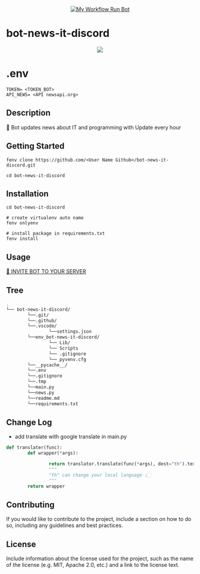<div align="center">

[![My Workflow Run Bot](https://github.com/watchakorn-18k/bot-news-it-discord/actions/workflows/run_bot.yml/badge.svg)](https://github.com/watchakorn-18k/bot-news-it-discord/actions/workflows/run_bot.yml)

</div>

# bot-news-it-discord

<p align="center">
<img src="https://cdn.discordapp.com/attachments/1100109646909407404/1100174969373212813/image.png">
</p>

# .env

```.env
TOKEN= <TOKEN_BOT>
API_NEWS= <API newsapi.org>
```

## Description

📑 Bot updates news about IT and programming with Update every hour

## Getting Started

```
fenv clone https://github.com/<User Name Github>/bot-news-it-discord.git

cd bot-news-it-discord

```

## Installation

```
cd bot-news-it-discord

# create virtualenv auto name
fenv onlyenv

# install package in requirements.txt
fenv install

```

## Usage

[📑 INVITE BOT TO YOUR SERVER](https://discord.com/api/oauth2/authorize?client_id=1100078503946358915&permissions=2199023987904&scope=bot)

## Tree

<!--- Start Tree --->

```bash
.
└── bot-news-it-discord/
        └──.git/
        └──.github/
        └──.vscode/
                └──settings.json
        └──env_bot-news-it-discord/
                └── Lib/
                └── Scripts
                └── .gitignore
                └── pyvenv.cfg
        └──__pycache__/
        └──.env
        └──.gitignore
        └──.tmp
        └──main.py
        └──news.py
        └──readme.md
        └──requirements.txt

```

<!--- End Tree --->

## Change Log

- add translate with google translate in main.py

```py
def translater(func):
        def wrapper(*args):

                return translator.translate(func(*args), dest="th").text
                """
                "th" can change your local language 👆🏻
                """
        return wrapper

```

## Contributing

If you would like to contribute to the project, include a section on how to do so, including any guidelines and best practices.

## License

Include information about the license used for the project, such as the name of the license (e.g. MIT, Apache 2.0, etc.) and a link to the license text.
